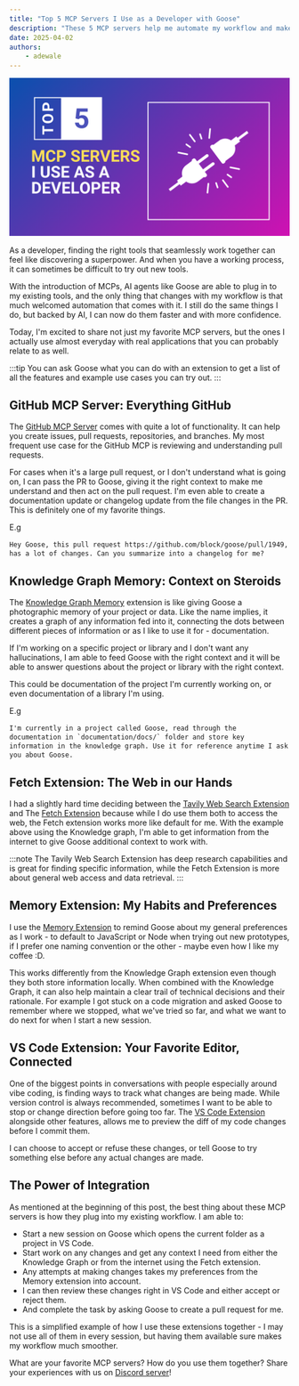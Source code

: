 ```yaml
---
title: "Top 5 MCP Servers I Use as a Developer with Goose"
description: "These 5 MCP servers help me automate my workflow and make me a better developer."
date: 2025-04-02
authors: 
    - adewale
---
```


![blog cover](mcp-servers-cover.png)

As a developer, finding the right tools that seamlessly work together can feel like discovering a superpower. And when you have a working process, it can sometimes be difficult to try out new tools.

With the introduction of MCPs, AI agents like Goose are able to plug in to my existing tools, and the only thing that changes with my workflow is that much welcomed automation that comes with it. I still do the same things I do, but backed by AI, I can now do them faster and with more confidence.

Today, I'm excited to share not just my favorite MCP servers, but the ones I actually use almost everyday with real applications that you can probably relate to as well.

<!--truncate-->

:::tip
You can ask Goose what you can do with an extension to get a list of all the features and example use cases you can try out. 
:::

## GitHub MCP Server: Everything GitHub

The [GitHub MCP Server](/docs/mcp/github-mcp) comes with quite a lot of functionality. It can help you create issues, pull requests, repositories, and branches. My most frequent use case for the GitHub MCP is reviewing and understanding pull requests.

For cases when it's a large pull request, or I don't understand what is going on, I can pass the PR to Goose, giving it the right context to make me understand and then act on the pull request. I'm even able to create a documentation update or changelog update from the file changes in the PR. This is definitely one of my favorite things. 

E.g 

```
Hey Goose, this pull request https://github.com/block/goose/pull/1949, has a lot of changes. Can you summarize into a changelog for me?
```

## Knowledge Graph Memory: Context on Steroids

The [Knowledge Graph Memory](/docs/mcp/knowledge-graph-mcp) extension is like giving Goose a photographic memory of your project or data. Like the name implies, it creates a graph of any information fed into it, connecting the dots between different pieces of information or as I like to use it for - documentation. 

If I'm working on a specific project or library and I don't want any hallucinations, I am able to feed Goose with the right context and it will be able to answer questions about the project or library with the right context.

This could be documentation of the project I'm currently working on, or even documentation of a library I'm using.

E.g

```
I'm currently in a project called Goose, read through the documentation in `documentation/docs/` folder and store key information in the knowledge graph. Use it for reference anytime I ask you about Goose.
```

## Fetch Extension: The Web in our Hands

I had a slightly hard time deciding between the [Tavily Web Search Extension](/docs/mcp/tavily-mcp) and The [Fetch Extension](/docs/mcp/fetch-mcp) because while I do use them both to access the web, the Fetch extension works more like default for me. With the example above using the Knowledge graph, I'm able to get information from the internet to give Goose additional context to work with. 

:::note
The Tavily Web Search Extension has deep research capabilities and is great for finding specific information, while the Fetch Extension is more about general web access and data retrieval.
:::

## Memory Extension: My Habits and Preferences

I use the [Memory Extension](/docs/mcp/memory-mcp) to remind Goose about my general preferences as I work - to default to JavaScript or Node when trying out new prototypes, if I prefer one naming convention or the other - maybe even how I like my coffee :D.

This works differently from the Knowledge Graph extension even though they both store information locally. When combined with the Knowledge Graph, it can also help maintain a clear trail of technical decisions and their rationale. For example I got stuck on a code migration and asked Goose to remember where we stopped, what we've tried so far, and what we want to do next for when I start a new session.


## VS Code Extension: Your Favorite Editor, Connected

One of the biggest points in conversations with people especially around vibe coding, is finding ways to track what changes are being made. While version control is always recommended, sometimes I want to be able to stop or change direction before going too far. The [VS Code Extension](/docs/mcp/vs-code-mcp) alongside other features, allows me to preview the diff of my code changes before I commit them. 

I can choose to accept or refuse these changes, or tell Goose to try something else before any actual changes are made.


## The Power of Integration

As mentioned at the beginning of this post, the best thing about these MCP servers is how they plug into my existing workflow. I am able to:

- Start a new session on Goose which opens the current folder as a project in VS Code.
- Start work on any changes and get any context I need from either the Knowledge Graph or from the internet using the Fetch extension.
- Any attempts at making changes takes my preferences from the Memory extension into account.
- I can then review these changes right in VS Code and either accept or reject them.
- And complete the task by asking Goose to create a pull request for me. 

This is a simplified example of how I use these extensions together - I may not use all of them in every session, but having them available sure makes my workflow much smoother.

What are your favorite MCP servers? How do you use them together? Share your experiences with us on [Discord server](https://discord.gg/block-opensource)!

<head>
  <meta property="og:title" content="Top 5 MCP Servers I Use as a Developer with Goose Extensions" />
  <meta property="og:type" content="article" />
  <meta property="og:url" content="https://block.github.io/goose/blog/2025/04/01/top-5-mcp-servers" />
  <meta property="og:description" content="These 5 MCP servers help me automate my workflow and make me a better developer." />
  <meta property="og:image" content="http://block.github.io/goose/assets/images/mcp-servers-cover-6994acb4dec5a3b33d10ea61f7609e4b.png" />
  <meta name="twitter:card" content="summary_large_image" />
  <meta property="twitter:domain" content="block.github.io/goose" />
  <meta name="twitter:title" content="Top 5 MCP Servers I Use as a Developer with Goose Extensions" />
  <meta name="twitter:description" content="These 5 MCP servers help me automate my workflow and make me a better developer." />
  <meta name="twitter:image" content="http://block.github.io/goose/assets/images/mcp-servers-cover-6994acb4dec5a3b33d10ea61f7609e4b.png" />
</head>